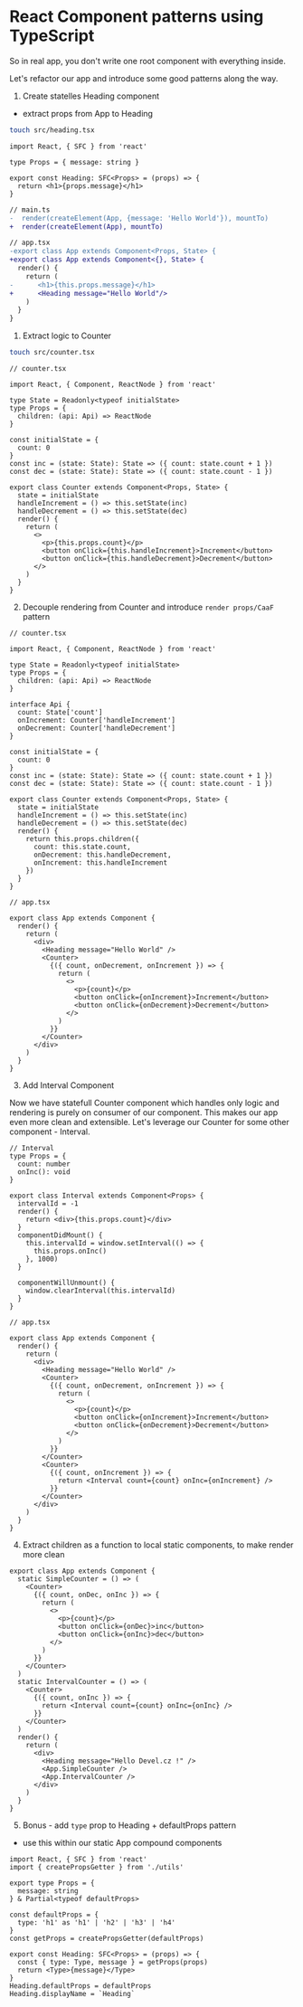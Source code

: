 # React Component patterns using TypeScript

So in real app, you don't write one root component with everything inside.

Let's refactor our app and introduce some good patterns along the way.

1.  Create statelles Heading component

- extract props from App to Heading

```sh
touch src/heading.tsx
```

```tsx
import React, { SFC } from 'react'

type Props = { message: string }

export const Heading: SFC<Props> = (props) => {
  return <h1>{props.message}</h1>
}
```

```diff
// main.ts
-  render(createElement(App, {message: 'Hello World'}), mountTo)
+  render(createElement(App), mountTo)

// app.tsx
-export class App extends Component<Props, State> {
+export class App extends Component<{}, State> {
  render() {
    return (
-      <h1>{this.props.message}</h1>
+      <Heading message="Hello World"/>
    )
  }
}
```

1.  Extract logic to Counter

```sh
touch src/counter.tsx
```

```tsx
// counter.tsx

import React, { Component, ReactNode } from 'react'

type State = Readonly<typeof initialState>
type Props = {
  children: (api: Api) => ReactNode
}

const initialState = {
  count: 0
}
const inc = (state: State): State => ({ count: state.count + 1 })
const dec = (state: State): State => ({ count: state.count - 1 })

export class Counter extends Component<Props, State> {
  state = initialState
  handleIncrement = () => this.setState(inc)
  handleDecrement = () => this.setState(dec)
  render() {
    return (
      <>
        <p>{this.props.count}</p>
        <button onClick={this.handleIncrement}>Increment</button>
        <button onClick={this.handleDecrement}>Decrement</button>
      </>
    )
  }
}
```

2.  Decouple rendering from Counter and introduce `render props/CaaF` pattern

```tsx
// counter.tsx

import React, { Component, ReactNode } from 'react'

type State = Readonly<typeof initialState>
type Props = {
  children: (api: Api) => ReactNode
}

interface Api {
  count: State['count']
  onIncrement: Counter['handleIncrement']
  onDecrement: Counter['handleDecrement']
}

const initialState = {
  count: 0
}
const inc = (state: State): State => ({ count: state.count + 1 })
const dec = (state: State): State => ({ count: state.count - 1 })

export class Counter extends Component<Props, State> {
  state = initialState
  handleIncrement = () => this.setState(inc)
  handleDecrement = () => this.setState(dec)
  render() {
    return this.props.children({
      count: this.state.count,
      onDecrement: this.handleDecrement,
      onIncrement: this.handleIncrement
    })
  }
}
```

```tsx
// app.tsx

export class App extends Component {
  render() {
    return (
      <div>
        <Heading message="Hello World" />
        <Counter>
          {({ count, onDecrement, onIncrement }) => {
            return (
              <>
                <p>{count}</p>
                <button onClick={onIncrement}>Increment</button>
                <button onClick={onDecrement}>Decrement</button>
              </>
            )
          }}
        </Counter>
      </div>
    )
  }
}
```

3.  Add Interval Component

Now we have statefull Counter component which handles only logic and rendering is purely on consumer of our component. This makes our app even more clean and extensible. Let's leverage our Counter for some other component - Interval.

```tsx
// Interval
type Props = {
  count: number
  onInc(): void
}

export class Interval extends Component<Props> {
  intervalId = -1
  render() {
    return <div>{this.props.count}</div>
  }
  componentDidMount() {
    this.intervalId = window.setInterval(() => {
      this.props.onInc()
    }, 1000)
  }

  componentWillUnmount() {
    window.clearInterval(this.intervalId)
  }
}
```

```tsx
// app.tsx

export class App extends Component {
  render() {
    return (
      <div>
        <Heading message="Hello World" />
        <Counter>
          {({ count, onDecrement, onIncrement }) => {
            return (
              <>
                <p>{count}</p>
                <button onClick={onIncrement}>Increment</button>
                <button onClick={onDecrement}>Decrement</button>
              </>
            )
          }}
        </Counter>
        <Counter>
          {({ count, onIncrement }) => {
            return <Interval count={count} onInc={onIncrement} />
          }}
        </Counter>
      </div>
    )
  }
}
```

4.  Extract children as a function to local static components, to make render more clean

```tsx
export class App extends Component {
  static SimpleCounter = () => (
    <Counter>
      {({ count, onDec, onInc }) => {
        return (
          <>
            <p>{count}</p>
            <button onClick={onDec}>inc</button>
            <button onClick={onInc}>dec</button>
          </>
        )
      }}
    </Counter>
  )
  static IntervalCounter = () => (
    <Counter>
      {({ count, onInc }) => {
        return <Interval count={count} onInc={onInc} />
      }}
    </Counter>
  )
  render() {
    return (
      <div>
        <Heading message="Hello Devel.cz !" />
        <App.SimpleCounter />
        <App.IntervalCounter />
      </div>
    )
  }
}
```

5.  Bonus - add `type` prop to Heading + defaultProps pattern

- use this within our static App compound components

```tsx
import React, { SFC } from 'react'
import { createPropsGetter } from './utils'

export type Props = {
  message: string
} & Partial<typeof defaultProps>

const defaultProps = {
  type: 'h1' as 'h1' | 'h2' | 'h3' | 'h4'
}
const getProps = createPropsGetter(defaultProps)

export const Heading: SFC<Props> = (props) => {
  const { type: Type, message } = getProps(props)
  return <Type>{message}</Type>
}
Heading.defaultProps = defaultProps
Heading.displayName = `Heading`
```
